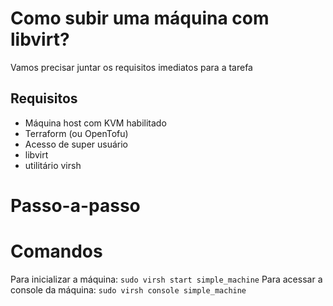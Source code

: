 # Como subir uma máquina com libvirt?

Vamos precisar juntar os requisitos imediatos para a tarefa

## Requisitos

- Máquina host com KVM habilitado
- Terraform (ou OpenTofu)
- Acesso de super usuário
- libvirt
- utilitário virsh

# Passo-a-passo



# Comandos

Para inicializar a máquina: `sudo virsh start simple_machine`
Para acessar a console da máquina: `sudo virsh console simple_machine`
